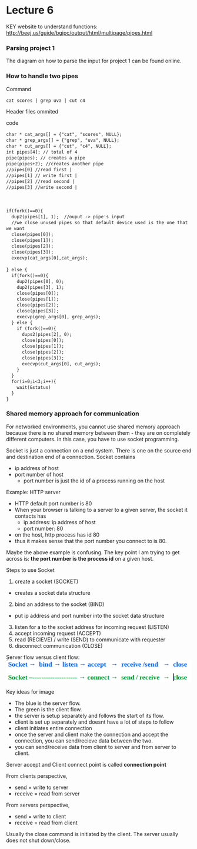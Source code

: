 Lecture 6
=============
KEY website to understand functions: http://beej.us/guide/bgipc/output/html/multipage/pipes.html

### Parsing project 1
The diagram on how to parse the input for project 1 can be found online.

### How to handle two pipes

Command

    cat scores | grep uva | cut c4

Header files ommited

code

    char * cat_args[] = {"cat", "scores", NULL};
    char * grep_args[] = {"grep", "uva", NULL};
    char * cut_args[] = {"cut", "c4", NULL};
    int pipes[4]; // total of 4
    pipe(pipes); // creates a pipe
    pipe(pipes+2); //creates another pipe
    //pipes[0] //read first |
    //pipes[1] // write first |
    //pipes[2] //read second |
    //pipes[3] //write second |



    if(fork()==0){
      dup2(pipes[1], 1);  //ouput -> pipe's input
      //we close unused pipes so that default device used is the one that we want
      close(pipes[0]);
      close(pipes[1]);
      close(pipes[2]);
      close(pipes[3]);
      execvp(cat_args[0],cat_args);

    } else {
      if(fork()==0){
        dup2(pipes[0], 0);
        dup2(pipes[3], 1);
        close(pipes[0]);
        close(pipes[1]);
        close(pipes[2]);
        close(pipes[3]);
        execvp(grep_args[0], grep_args);
      } else {
        if (fork()==0){
          dups2(pipes[2], 0);
          close(pipes[0]);
          close(pipes[1]);
          close(pipes[2]);
          close(pipes[3]);
          execvp(cut_args[0], cut_args);
        }
      }
      for(i=0;i<3;i++){
        wait(&status)
      }
    }



### Shared memory approach for communication
For networked environments, you cannot use shared memory approach because there is no shared memory between them - they are on completely different computers. In this case, you have to use socket programming.

Socket is just a connection on a end system. There is one on the source end and destination end of a connection. Socket contains
* ip address of host
* port number of host
  * port number is just the id of a process running on the host

Example: HTTP server
* HTTP default port number is 80
* When your browser is talking to a server to a given server, the socket it contacts has
  * ip address: ip address of host
  * port number: 80
* on the host, http process has id 80
* thus it makes sense that the port number you connect to is 80.

Maybe the above example is confusing. The key point I am trying to get across is: **the port number is the process id** on a given host.


Steps to use Socket
1. create a socket (SOCKET)
  * creates a socket data structure
2. bind an address to the socket (BIND)
  * put ip address and port number into the socket data structure
3. listen for a to the socket address for incoming request (LISTEN)
4. accept incoming request (ACCEPT)
5. read (RECIEVE) / write (SEND) to communicate with requester
6. disconnect communication (CLOSE)


Server flow versus client flow:    
![](lecture_6-images/2e16abfb68bb26da4c93ca57ff5bba68.png)

Key ideas for image
* The blue is the server flow.
* The green is the client flow.
* the server is setup separately and follows the start of its flow.
* client is set up separately and doesnt have a lot of steps to follow
* client initiates entire connection
* once the server and client make the connection and accept the connection, you can send/recieve data between the two.
* you can send/receive data from client to server and from server to client.


Server accept and Client connect point is called **connection point**

From clients perspective,
* send = write to server  
* receive = read from server

From servers perspective,
* send =  write to client
* receive = read from client


Usually the close command is initiated by the client. The server usually does not shut down/close.
